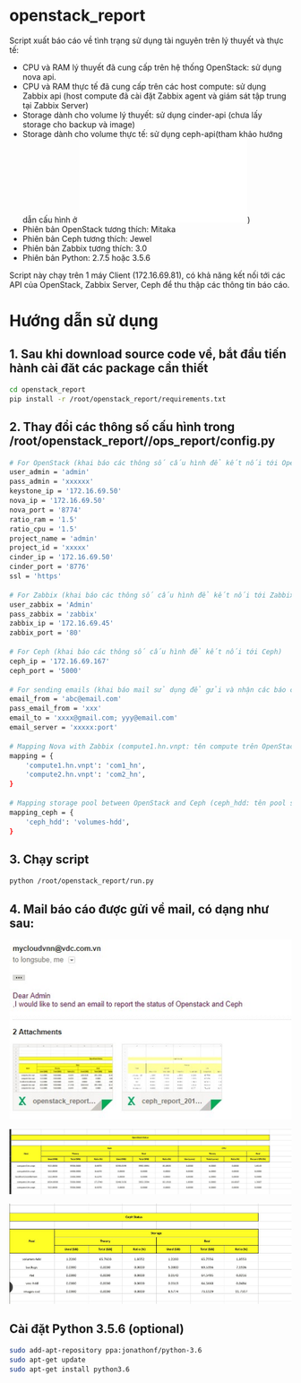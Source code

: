 # openstack_report
Script xuất báo cáo về tình trạng sử dụng tài nguyên trên lý thuyết và thực tế:
 - CPU và RAM lý thuyết đã cung cấp trên hệ thống OpenStack: sử dụng nova api.
 - CPU và RAM thực tế đã cung cấp trên các host compute: sử dụng Zabbix api (host compute đã cài đặt Zabbix agent và giám sát tập trung tại Zabbix Server)
 - Storage dành cho volume lý thuyết: sử dụng cinder-api (chưa lấy storage cho backup và image)
 - Storage dành cho volume thực tế: sử dụng ceph-api(tham khảo hướng dẫn cấu hình ở ![đây](ceph-rest-api.md))
 - Phiên bản OpenStack tương thích: Mitaka
 - Phiên bản Ceph tương thích: Jewel
 - Phiên bản Zabbix tương thích: 3.0
 - Phiên bản Python: 2.7.5 hoặc 3.5.6

Script này chạy trên 1 máy Client (172.16.69.81), có khả năng kết nối tới các API của OpenStack, Zabbix Server, Ceph để thu thập các thông tin báo cáo.


# Hướng dẫn sử dụng
## 1. Sau khi download source code về, bắt đầu tiến hành cài đăt các package cần thiết

```sh
cd openstack_report
pip install -r /root/openstack_report/requirements.txt 
```

## 2. Thay đổi các thông số cấu hình trong /root/openstack_report//ops_report/config.py
```sh
# For OpenStack (khai báo các thông số cấu hình để kết nối tới OpenStack)
user_admin = 'admin'
pass_admin = 'xxxxxx'
keystone_ip = '172.16.69.50'
nova_ip = '172.16.69.50'
nova_port = '8774'
ratio_ram = '1.5'
ratio_cpu = '1.5'
project_name = 'admin'
project_id = 'xxxxx'
cinder_ip = '172.16.69.50'
cinder_port = '8776'
ssl = 'https'

# For Zabbix (khai báo các thông số cấu hình để kết nối tới Zabbix)
user_zabbix = 'Admin'
pass_zabbix = 'zabbix'
zabbix_ip = '172.16.69.45'
zabbix_port = '80'

# For Ceph (khai báo các thông số cấu hình để kết nối tới Ceph)
ceph_ip = '172.16.69.167'
ceph_port = '5000'

# For sending emails (khai báo mail sử dụng để gửi và nhận các báo cáo thống kê, ngăn cách bằng dấu ;)
email_from = 'abc@email.com'
pass_email_from = 'xxx'
email_to = 'xxxx@gmail.com; yyy@email.com'
email_server = 'xxxxx:port'

# Mapping Nova with Zabbix (compute1.hn.vnpt: tên compute trên OpenStack, com1_hn: tên compute trêm Zabbix)
mapping = {
    'compute1.hn.vnpt': 'com1_hn',
    'compute2.hn.vnpt': 'com2_hn',
}

# Mapping storage pool between OpenStack and Ceph (ceph_hdd: tên pool storage trên OpenStack, volumes_hdd: tên pool volume trên Ceph)
mapping_ceph = {
    'ceph_hdd': 'volumes-hdd',
}
```
## 3. Chạy script
```sh
python /root/openstack_report/run.py
```


## 4. Mail báo cáo được gửi về mail, có dạng như sau:

![mail_1](images/mail_1.jpg)

![mail_2](images/mail_2.jpg)

![mail_3](images/mail_3.jpg)

## Cài đặt Python 3.5.6 (optional)
```sh
sudo add-apt-repository ppa:jonathonf/python-3.6
sudo apt-get update
sudo apt-get install python3.6
```




